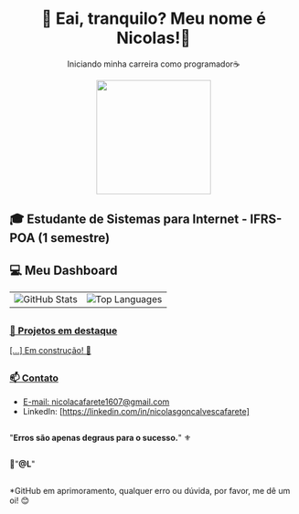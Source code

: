 <h1 align="center">👾 Eai, tranquilo? Meu nome é Nicolas!👾</h1>

<p align="center">
  Iniciando minha carreira como programador☕  
</p>

<div align="center">
  <img height="200" src="https://media1.giphy.com/media/v1.Y2lkPTc5MGI3NjExd3FzOG9nbmNidHdsZXo1dzR5bG4xYXVyZDhjMnlhZWhyOGhqYXk4ayZlcD12MV9pbnRlcm5hbF9naWZfYnlfaWQmY3Q9Zw/iIqmM5tTjmpOB9mpbn/giphy.gif"  />
</div>

##

## 🎓 Estudante de Sistemas para Internet - **IFRS-POA (1 semestre)**

## 💻 Meu Dashboard
<table align="center">
<a href="https://github.com/NicolasCafarete">
  <tr>
    <td align="center">
      <img src="https://github-readme-stats.vercel.app/api?username=NicolasCafarete&show_icons=true&theme=dark" alt="GitHub Stats"/>
    </td>
    <td align="center">
      <img src="https://github-readme-stats.vercel.app/api/top-langs/?username=NicolasCafarete&layout=compact&theme=dark" alt="Top Languages"/>
    </td>
  </tr>
</table>


##

### 🚀 Projetos em destaque

[...] Em construção! 🔨

##

### 📫 Contato

- E-mail: nicolacafarete1607@gmail.com  
- LinkedIn: [https://linkedin.com/in/nicolasgoncalvescafarete]  

##

"**Erros são apenas degraus para o sucesso.**" ⚜️

##
  
🤍"**@L**"

##

*GitHub em aprimoramento, qualquer erro ou dúvida, por favor, me dê um oi! 😊
